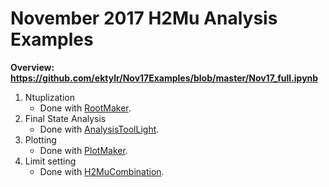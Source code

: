 # November 2017 H2Mu Analysis Examples

**Overview: https://github.com/ektylr/Nov17Examples/blob/master/Nov17_full.ipynb**

1. Ntuplization
   * Done with [RootMaker](https://github.com/ektylr/RootMaker).
1. Final State Analysis
   * Done with [AnalysisToolLight](https://github.com/ektylr/AnalysisToolLight).
1. Plotting
   * Done with [PlotMaker](https://github.com/ektylr/PlotMaker).
1. Limit setting
   * Done with [H2MuCombination](https://github.com/ektylr/H2MuCombination).
